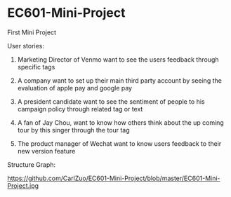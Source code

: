 # EC601-Mini-Project
First Mini Project

User stories:

1. Marketing Director of Venmo want to see the users feedback through specific tags

2. A company want to set up their main third party account by seeing the evaluation of apple pay and google pay 

3. A president candidate want to see the sentiment of people to his campaign policy through related tag or text 

4. A fan of Jay Chou, want to know how others think about the up coming tour by this singer through the tour tag

5. The product manager of Wechat want to know users feedback to their new version feature
 
Structure Graph:

https://github.com/CarlZuo/EC601-Mini-Project/blob/master/EC601-Mini-Project.jpg

